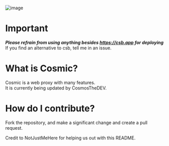 

![image](https://github.com/CosmicProxy-DEV/Cosmic/assets/119009502/6da230da-c1c5-4d79-9f7d-297daa0958b9)

# Important 
***Please refrain from using anything besides https://csb.app for deploying***
<br>
If you find an alternative to csb, tell me in an issue.

# What is Cosmic? 

Cosmic is a web proxy with many features.
<br>
It is currently being updated by CosmosTheDEV.

# How do I contribute?
Fork the repository, and make a significant change and create a pull request.

Credit to NotJustMeHere for helping us out with this README.
